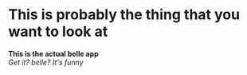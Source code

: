 # This is probably the thing that you want to look at  
  
**This is the actual belle app**  
*Get it? belle? It's funny*
